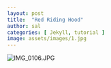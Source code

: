 ```yaml
---
layout: post
title:  "Red Riding Hood"
author: sal
categories: [ Jekyll, tutorial ]
image: assets/images/1.jpg
---
```

![IMG_0106.JPG](image/IMG_0106.JPG)
